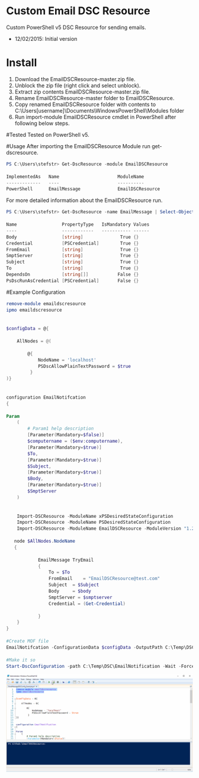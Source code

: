 # Custom Email DSC Resource
Custom PowerShell v5 DSC Resource for sending emails.

- 12/02/2015: Initial version

# Install
1. Download the EmailDSCResource-master.zip file.
2. Unblock the zip file (right click and select unblock).
3. Extract zip contents EmailDSCResource-master.zip file.
4. Rename EmailDSCResource-master folder to EmailDSCResource.
5. Copy renamed EmailDSCResource folder with contents to C:\Users\[username]\Documents\WindowsPowerShell\Modules folder
6. Run import-module EmailDSCResource cmdlet in PowerShell after following below steps.

#Tested
Tested on PowerShell v5.

#Usage
After importing the EmailDSCResource Module run get-dscresource.
```PowerShell
PS C:\Users\stefstr> Get-DscResource -module EmailDSCResource

ImplementedAs   Name                      ModuleName                     Version    Properties
-------------   ----                      ----------                     -------    ----------
PowerShell      EmailMessage              EmailDSCResource               1.2        {Body, Credential, FromEmail, Sm...
```

For more detailed information about the EmailDSCResource run.
```PowerShell
PS C:\Users\stefstr> Get-DscResource -name EmailMessage | Select-Object -ExpandProperty Properties

Name                 PropertyType   IsMandatory Values
----                 ------------   ----------- ------
Body                 [string]              True {}
Credential           [PSCredential]        True {}
FromEmail            [string]              True {}
SmptServer           [string]              True {}
Subject              [string]              True {}
To                   [string]              True {}
DependsOn            [string[]]           False {}
PsDscRunAsCredential [PSCredential]       False {}
```

#Example Configuration
```PowerShell
remove-module emaildscresource
ipmo emaildscresource


$configData = @{

    AllNodes = @(

        @{
            NodeName = 'localhost'
            PSDscAllowPlainTextPassword = $true
         }
)}


configuration EmailNotifcation
{

Param
    (
        # Param1 help description
        [Parameter(Mandatory=$false)]
        $computername = ($env:computername),
        [Parameter(Mandatory=$true)]
        $To,
        [Parameter(Mandatory=$true)]
        $Subject,
        [Parameter(Mandatory=$true)]
        $Body,
        [Parameter(Mandatory=$true)]
        $SmptServer
    )


    Import-DSCResource -ModuleName xPSDesiredStateConfiguration
    Import-DSCResource -ModuleName PSDesiredStateConfiguration
    Import-DSCResource -ModuleName EmailDSCResource -ModuleVersion "1.2"

   node $AllNodes.NodeName
   {

            EmailMessage TryEmail
            {
                To = $To
                FromEmail    = "EmailDSCResource@test.com"
                Subject  = $Subject
                Body     = $body
                SmptServer = $smptserver
                Credential = (Get-Credential)

            }
    }
}

#Create MOF file
EmailNotifcation -ConfigurationData $configData -OutputPath C:\Temp\DSC\EmailNotification -Verbose

#Make it so
Start-DscConfiguration -path C:\Temp\DSC\EmailNotification -Wait -Force -Verbose -ErrorAction Continue

```
![ScreenShot](https://raw.githubusercontent.com/stefanstranger/EmailDSCResource/master/Demo.gif)
